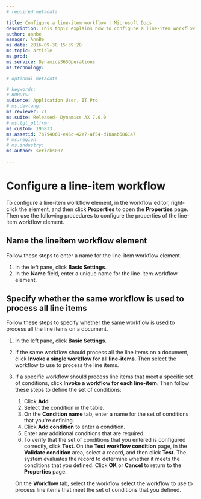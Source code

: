 ```yaml
---
# required metadata

title: Configure a line-item workflow | Microsoft Docs
description: This topic explains how to configure a line-item workflow element.
author: annbe
manager: AnnBe
ms.date: 2016-09-30 15:59:28
ms.topic: article
ms.prod: 
ms.service: Dynamics365Operations
ms.technology: 

# optional metadata

# keywords: 
# ROBOTS: 
audience: Application User, IT Pro
# ms.devlang: 
ms.reviewer: 71
ms.suite: Released- Dynamics AX 7.0.0
# ms.tgt_pltfrm: 
ms.custom: 195833
ms.assetid: 7b794060-e46c-42e7-af54-d18aab6861a7
# ms.region: 
# ms.industry: 
ms.author: sericks007

---
```


# Configure a line-item workflow

To configure a line-item workflow element, in the workflow editor, right-click the element, and then click **Properties** to open the **Properties** page. Then use the following procedures to configure the properties of the line-item workflow element.

## Name the lineitem workflow element
Follow these steps to enter a name for the line-item workflow element.

1.  In the left pane, click **Basic Settings**.
2.  In the **Name** field, enter a unique name for the line-item workflow element.

## Specify whether the same workflow is used to process all line items
Follow these steps to specify whether the same workflow is used to process all the line items on a document.

1.  In the left pane, click **Basic Settings**.
2.  If the same workflow should process all the line items on a document, click **Invoke a single workflow for all line-items**. Then select the workflow to use to process the line items.
3.  If a specific workflow should process line items that meet a specific set of conditions, click **Invoke a workflow for each line-item**. Then follow these steps to define the set of conditions:
    1.  Click **Add**.
    2.  Select the condition in the table.
    3.  On the **Condition name** tab, enter a name for the set of conditions that you're defining.
    4.  Click **Add condition** to enter a condition.
    5.  Enter any additional conditions that are required.
    6.  To verify that the set of conditions that you entered is configured correctly, click **Test**. On the **Test workflow condition** page, in the **Validate condition** area, select a record, and then click **Test**. The system evaluates the record to determine whether it meets the conditions that you defined. Click **OK** or **Cancel** to return to the **Properties** page.

    On the **Workflow** tab, select the workflow select the workflow to use to process line items that meet the set of conditions that you defined.


